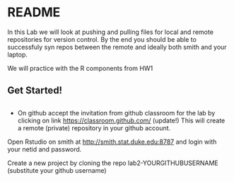 # README 

In this Lab we will look at pushing and pulling files for local and remote repositories for version control.
By the end you should be able to successfuly syn repos between the remote and ideally both smith and your laptop.

We will practice with the R components from HW1

## Get Started!
## 

* On github accept the invitation from github classroom for the lab by clicking on link https://classroom.github.com/   (update!)
This will create a remote (private) repository in your github account.


Open Rstudio on smith at http://smith.stat.duke.edu:8787 and login with your netid and password.  

Create a new project by cloning the repo lab2-YOURGITHUBUSERNAME  (substitute your github username)

